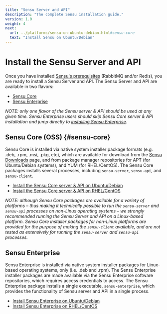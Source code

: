 ```yaml
---
title: "Sensu Server and API"
description: "The complete Sensu installation guide."
version: 1.0
weight: 4
next:
  url: ../platforms/sensu-on-ubuntu-debian.html#sensu-core
  text: "Install Sensu on Ubuntu/Debian"
---
```


# Install the Sensu Server and API

Once you have installed [Sensu's prerequisites][1] (RabbitMQ and/or Redis), you
are ready to install a Sensu Server and API. The Sensu Server and API are
available in two flavors:

- [Sensu Core](#sensu-core)
- [Sensu Enterprise](#sensu-enterprise)

_NOTE: only one flavor of the Sensu server & API should be used at any given
time. Sensu Enterprise users should skip Sensu Core server & API installation
and jump directly to [installing Sensu Enterprise][2]._

## Sensu Core (OSS) {#sensu-core}

Sensu Core is installed via native system installer package formats (e.g. .deb,
.rpm, .msi, .pkg, etc), which are available for download from the [Sensu
Downloads][3] page, and from package manager repositories for APT (for
Ubuntu/Debian systems), and YUM (for RHEL/CentOS). The Sensu Core packages
installs several processes, including `sensu-server`, `sensu-api`, and
`sensu-client`.

- [Install the Sensu Core server & API on Ubuntu/Debian](../platforms/sensu-on-ubuntu-debian.html#sensu-core)
- [Install the Sensu Core server & API on RHEL/CentOS](../platforms/sensu-on-rhel-centos.html#sensu-core)

_NOTE: although Sensu Core packages are available for a variety of platforms
&ndash; thus making it technically possible to run the `sensu-server` and
`sensu-api` processes on non-Linux operating systems &ndash; we strongly
recommended running the Sensu Server and API on a Linux-based platform. Sensu
Core installer packages for non-Linux platforms are provided for the purpose of
making the `sensu-client` available, and are not tested as extensively for
running the `sensu-server` and `sensu-api` processes._

## Sensu Enterprise

Sensu Enterprise is installed via native system installer packages for
Linux-based operating systems, only (i.e. .deb and .rpm). The Sensu Enterprise
installer packages are made available via the Sensu Enterprise software
repositories, which requires access credentials to access. The Sensu Enterprise
package installs a single executable, `sensu-enterprise`, which provides the
functionality of Sensu server and API in a single process.

- [Install Sensu Enterprise on Ubuntu/Debian](../platforms/sensu-on-ubuntu-debian.html#sensu-enterprise)
- [Install Sensu Enterprise on RHEL/CentOS](../platforms/sensu-on-rhel-centos.html#sensu-enterprise)

[1]:  installation-prerequisites.html
[2]:  #sensu-enterprise
[3]:  https://sensuapp.org/download
